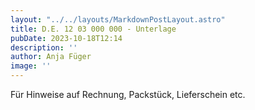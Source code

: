 ```yaml
---
layout: "../../layouts/MarkdownPostLayout.astro"
title: D.E. 12 03 000 000 - Unterlage 
pubDate: 2023-10-18T12:14
description: ''
author: Anja Füger
image: ''
---
```


Für Hinweise auf Rechnung, Packstück, Lieferschein etc.